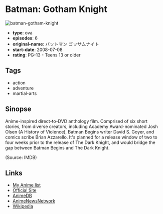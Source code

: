 # Batman: Gotham Knight

![batman-gotham-knight](https://cdn.myanimelist.net/images/anime/11/17272.jpg)

-   **type**: ova
-   **episodes**: 6
-   **original-name**: バットマン ゴッサムナイト
-   **start-date**: 2008-07-08
-   **rating**: PG-13 - Teens 13 or older

## Tags

-   action
-   adventure
-   martial-arts

## Sinopse

Anime-inspired direct-to-DVD anthology film. Comprised of six short stories, from diverse creators, including Academy Award-nominated Josh Olsen (A History of Violence), Batman Begins writer David S. Goyer, and comics scribe Brian Azzarello. It's planned for a release window of two to four weeks prior to the release of The Dark Knight, and would bridge the gap between Batman Begins and The Dark Knight.

(Source: IMDB)

## Links

-   [My Anime list](https://myanimelist.net/anime/4094/Batman__Gotham_Knight)
-   [Official Site](http://warnervideo.com/batmangothamknight/)
-   [AnimeDB](http://anidb.info/perl-bin/animedb.pl?show=anime&aid=5611)
-   [AnimeNewsNetwork](http://www.animenewsnetwork.com/encyclopedia/anime.php?id=10174)
-   [Wikipedia](http://en.wikipedia.org/wiki/Batman:_Gotham_Knight)
